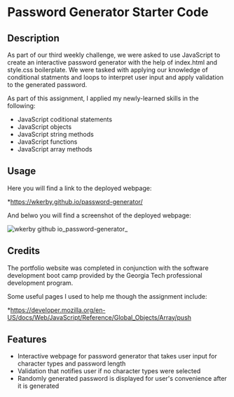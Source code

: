# Password Generator Starter Code
## Description

As part of our third weekly challenge, we were asked to use JavaScript to create an interactive password generator with the help of index.html and style.css boilerplate. We were tasked with applying our knowledge of conditional statments and loops to interpret user input and apply validation to the generated password.

As part of this assignment, I applied my newly-learned skills in the following:

- JavaScript coditional statements
- JavaScript objects 
- JavaScript string methods
- JavaScript functions
- JavaScript array methods

## Usage

Here you will find a link to the deployed webpage:

*https://wkerby.github.io/password-generator/

And belwo you will find a screenshot of the deployed webpage:

![wkerby github io_password-generator_](https://user-images.githubusercontent.com/101428715/213156041-6c2aab53-577e-41f4-91a4-f40135bd31b0.png)

## Credits

The portfolio website was completed in conjunction with the software development boot camp provided by the Georgia Tech professional development program.

Some useful pages I used to help me though the assignment include:

*https://developer.mozilla.org/en-US/docs/Web/JavaScript/Reference/Global_Objects/Array/push

## Features

- Interactive webpage for password generator that takes user input for character types and password length
- Validation that notifies user if no character types were selected
- Randomly generated password is displayed for user's convenience after it is generated
